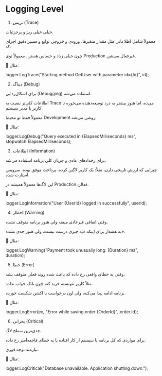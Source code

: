 # Logging Level

1. تریس (Trace)
 
خیلی خیلی ریز و پرجزئیات.

معمولاً شامل اطلاعاتی مثل مقدار متغیرها، ورودی و خروجی توابع و مسیر دقیق اجرای کد.

چون خیلی زیاد و حساس هستن، معمولاً توی Production غیرفعال می‌شن.

📌 مثال:

logger.LogTrace("Starting method GetUser with parameter id={Id}", id);

2. دیباگ (Debug)
 
برای اشکال‌زدایی (Debugging) استفاده می‌شه.

اطلاعات کلی‌تر نسبت به Trace می‌ده، اما هنوز بیشتر به درد توسعه‌دهنده می‌خوره تا کاربر یا مدیر سیستم.

معمولاً فقط تو محیط Development روشن می‌شه.

📌 مثال:

logger.LogDebug("Query executed in {ElapsedMilliseconds} ms", stopwatch.ElapsedMilliseconds);

3. اطلاعات (Information)

برای رخدادهای عادی و جریان کلی برنامه استفاده می‌شه.

چیزایی که ارزش تاریخی دارن، مثلاً: یک کاربر لاگین کرده، پرداخت موفق بوده، سرویس استارت شده.

این لاگ‌ها معمولاً همیشه در Production فعالن.

📌 مثال:

logger.LogInformation("User {UserId} logged in successfully", userId);

4. اخطار (Warning)

وقتی اتفاقی غیرعادی میفته ولی هنوز برنامه متوقف نشده.

یه هشدار برای اینکه «یه چیزی درست نیست، ولی هنوز جدی نشده».

📌 مثال:

logger.LogWarning("Payment took unusually long: {Duration} ms", duration);

5. خطا (Error)

وقتی یه خطای واقعی رخ داده که باعث شده روند فعلی متوقف بشه.

مثلاً کاربر نتونسته خرید کنه چون بانک جواب نداده.

برنامه ادامه پیدا می‌کنه، ولی اون درخواست یا اکشن شکست خورده.

📌 مثال:

logger.LogError(ex, "Error while saving order {OrderId}", order.Id);

6. بحرانی (Critical)

جدی‌ترین سطح لاگ.

برای مواردی که کل برنامه یا سیستم از کار افتاده یا یه خطای فاجعه‌آمیز رخ داده.

نیازمند توجه فوری.

📌 مثال:

logger.LogCritical("Database unavailable. Application shutting down.");
